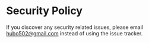 # Security Policy

If you discover any security related issues, please email hubo502@gmail.com instead of using the issue tracker.
